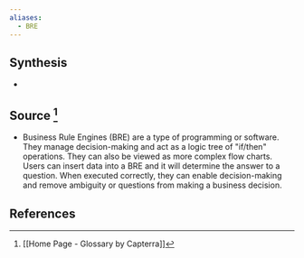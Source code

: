 ```yaml
---
aliases:
  - BRE
---
```

## Synthesis
- 
## Source [^1]
- Business Rule Engines (BRE) are a type of programming or software. They manage decision-making and act as a logic tree of "if/then" operations. They can also be viewed as more complex flow charts. Users can insert data into a BRE and it will determine the answer to a question. When executed correctly, they can enable decision-making and remove ambiguity or questions from making a business decision.
## References

[^1]: [[Home Page - Glossary by Capterra]]